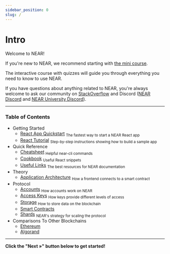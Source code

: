```yaml
---
sidebar_position: 0
slug: /
---
```


# Intro 

Welcome to NEAR!

If you're new to NEAR, we recommend starting with [the mini course](https://near.academy/ "This link will be updated once the new mini course exists").

The interactive course with quizzes will guide you through everything you need to know to use NEAR.

If you have questions about anything related to NEAR, you're always welcome to ask our community on [StackOverflow](https://stackoverflow.com/questions/tagged/nearprotocol) and Discord ([NEAR Discord](https://near.chat/) and [NEAR University Discord](https://discord.gg/k4pxafjMWA)).

---

### Table of Contents

- Getting Started
   - [React App Quickstart](/Getting%20Started/React%20App%20Quickstart) <sub>The fastest way to start a NEAR React app</sub>
   - [React Tutorial](/Getting%20Started/React%20Tutorial) <sub>Step-by-step instructions showing how to build a sample app</sub>
- Quick Reference
   - [Cheatsheet](/Quick%20Reference/Cheatsheet) <sub>Helpful near-cli commands</sub>
   - [Cookbook](/Quick%20Reference/Cookbook) <sub>Useful React snippets</sub>
   - [Useful Links](/Quick%20Reference/Useful%20Links) <sub>The best resources for NEAR documentation</sub>
- Theory
   - [Application Architecture](/Theory/Application%20Architecture) <sub>How a frontend connects to a smart contract</sub>
- Protocol
   - [Accounts](/Protocol/Accounts) <sub>How accounts work on NEAR</sub>
   - [Access Keys](/Protocol/Access%20Keys) <sub>How keys provide different levels of access</sub>
   - [Storage](/Protocol/Storage) <sub>How to store data on the blockchain</sub>
   - [Smart Contracts](/Protocol/Smart%20Contracts)
   - [Shards](/Protocol/Shards) <sub>NEAR's strategy for scaling the protocol</sub>
- Comparisons To Other Blockchains
   - [Ethereum](/Comparisons%20To%20Other%20Blockchains/Ethereum)
   - [Algorand](/Comparisons%20To%20Other%20Blockchains/Algorand)

---

**Click the "Next »" button below to get started!**
